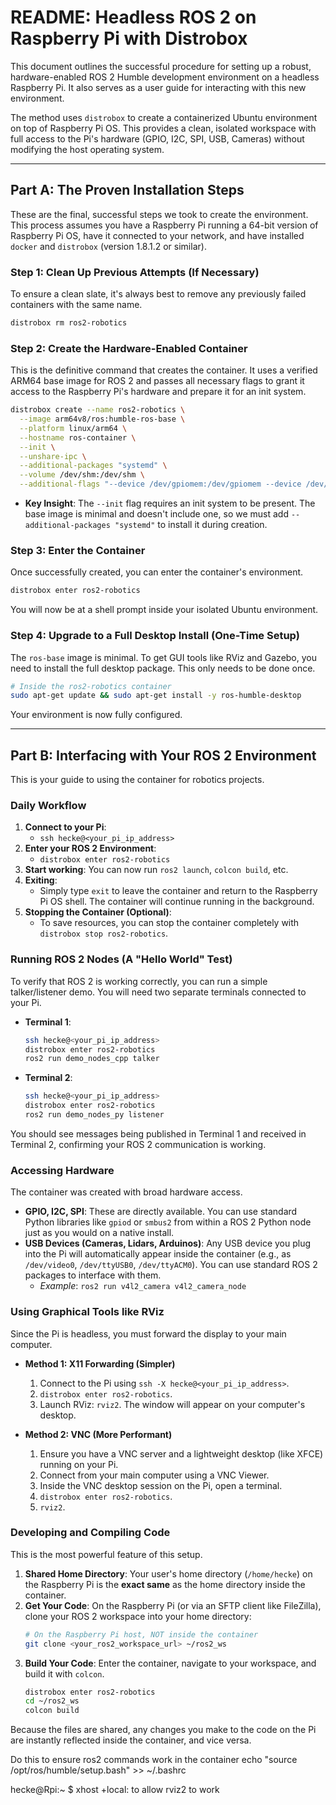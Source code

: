 # README: Headless ROS 2 on Raspberry Pi with Distrobox

This document outlines the successful procedure for setting up a robust, hardware-enabled ROS 2 Humble development environment on a headless Raspberry Pi. It also serves as a user guide for interacting with this new environment.

The method uses `distrobox` to create a containerized Ubuntu environment on top of Raspberry Pi OS. This provides a clean, isolated workspace with full access to the Pi's hardware (GPIO, I2C, SPI, USB, Cameras) without modifying the host operating system.

---

## Part A: The Proven Installation Steps

These are the final, successful steps we took to create the environment. This process assumes you have a Raspberry Pi running a 64-bit version of Raspberry Pi OS, have it connected to your network, and have installed `docker` and `distrobox` (version 1.8.1.2 or similar).

### Step 1: Clean Up Previous Attempts (If Necessary)

To ensure a clean slate, it's always best to remove any previously failed containers with the same name.

```bash
distrobox rm ros2-robotics
```

### Step 2: Create the Hardware-Enabled Container

This is the definitive command that creates the container. It uses a verified ARM64 base image for ROS 2 and passes all necessary flags to grant it access to the Raspberry Pi's hardware and prepare it for an init system.

```bash
distrobox create --name ros2-robotics \
  --image arm64v8/ros:humble-ros-base \
  --platform linux/arm64 \
  --hostname ros-container \
  --init \
  --unshare-ipc \
  --additional-packages "systemd" \
  --volume /dev/shm:/dev/shm \
  --additional-flags "--device /dev/gpiomem:/dev/gpiomem --device /dev/gpiochip0:/dev/gpiochip0 --device /dev/i2c-1:/dev/i2c-1 --device /dev/spidev0.0:/dev/spidev0.0 --device /dev/spidev0.1:/dev/spidev0.1 --group-add dialout --group-add video --cap-add=SYS_NICE --device-cgroup-rule='c 81:* rwm' --device-cgroup-rule='c 188:* rwm' --device-cgroup-rule='c 189:* rwm'"
```

* **Key Insight**: The `--init` flag requires an init system to be present. The base image is minimal and doesn't include one, so we must add `--additional-packages "systemd"` to install it during creation.

### Step 3: Enter the Container

Once successfully created, you can enter the container's environment.

```bash
distrobox enter ros2-robotics
```

You will now be at a shell prompt inside your isolated Ubuntu environment.

### Step 4: Upgrade to a Full Desktop Install (One-Time Setup)

The `ros-base` image is minimal. To get GUI tools like RViz and Gazebo, you need to install the full desktop package. This only needs to be done once.

```bash
# Inside the ros2-robotics container
sudo apt-get update && sudo apt-get install -y ros-humble-desktop
```

Your environment is now fully configured.

---

## Part B: Interfacing with Your ROS 2 Environment

This is your guide to using the container for robotics projects.

### Daily Workflow

1.  **Connect to your Pi**:
    * `ssh hecke@<your_pi_ip_address>`
2.  **Enter your ROS 2 Environment**:
    * `distrobox enter ros2-robotics`
3.  **Start working**: You can now run `ros2 launch`, `colcon build`, etc.
4.  **Exiting**:
    * Simply type `exit` to leave the container and return to the Raspberry Pi OS shell. The container will continue running in the background.
5.  **Stopping the Container (Optional)**:
    * To save resources, you can stop the container completely with `distrobox stop ros2-robotics`.

### Running ROS 2 Nodes (A "Hello World" Test)

To verify that ROS 2 is working correctly, you can run a simple talker/listener demo. You will need two separate terminals connected to your Pi.

* **Terminal 1**:
    ```bash
    ssh hecke@<your_pi_ip_address>
    distrobox enter ros2-robotics
    ros2 run demo_nodes_cpp talker
    ```

* **Terminal 2**:
    ```bash
    ssh hecke@<your_pi_ip_address>
    distrobox enter ros2-robotics
    ros2 run demo_nodes_py listener
    ```

You should see messages being published in Terminal 1 and received in Terminal 2, confirming your ROS 2 communication is working.

### Accessing Hardware

The container was created with broad hardware access.

* **GPIO, I2C, SPI**: These are directly available. You can use standard Python libraries like `gpiod` or `smbus2` from within a ROS 2 Python node just as you would on a native install.
* **USB Devices (Cameras, Lidars, Arduinos)**: Any USB device you plug into the Pi will automatically appear inside the container (e.g., as `/dev/video0`, `/dev/ttyUSB0`, `/dev/ttyACM0`). You can use standard ROS 2 packages to interface with them.
    * *Example*: `ros2 run v4l2_camera v4l2_camera_node`

### Using Graphical Tools like RViz

Since the Pi is headless, you must forward the display to your main computer.

* **Method 1: X11 Forwarding (Simpler)**
    1.  Connect to the Pi using `ssh -X hecke@<your_pi_ip_address>`.
    2.  `distrobox enter ros2-robotics`.
    3.  Launch RViz: `rviz2`. The window will appear on your computer's desktop.

* **Method 2: VNC (More Performant)**
    1.  Ensure you have a VNC server and a lightweight desktop (like XFCE) running on your Pi.
    2.  Connect from your main computer using a VNC Viewer.
    3.  Inside the VNC desktop session on the Pi, open a terminal.
    4.  `distrobox enter ros2-robotics`.
    5.  `rviz2`.

### Developing and Compiling Code

This is the most powerful feature of this setup.

1.  **Shared Home Directory**: Your user's home directory (`/home/hecke`) on the Raspberry Pi is the **exact same** as the home directory inside the container.
2.  **Get Your Code**: On the Raspberry Pi (or via an SFTP client like FileZilla), clone your ROS 2 workspace into your home directory:
    ```bash
    # On the Raspberry Pi host, NOT inside the container
    git clone <your_ros2_workspace_url> ~/ros2_ws
    ```
3.  **Build Your Code**: Enter the container, navigate to your workspace, and build it with `colcon`.
    ```bash
    distrobox enter ros2-robotics
    cd ~/ros2_ws
    colcon build
    ```
Because the files are shared, any changes you make to the code on the Pi are instantly reflected inside the container, and vice versa.


Do this to ensure ros2 commands work in the container
echo "source /opt/ros/humble/setup.bash" >> ~/.bashrc

hecke@Rpi:~ $ xhost +local: to allow rviz2 to work